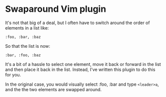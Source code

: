 # Swaparound Vim plugin

It's not that big of a deal, but I often have to switch around the order of
elements in a list like:

    :foo, :bar, :baz

So that the list is now:

    :bar, :foo, :baz

It's a bit of a hassle to select one element, move it back or forward in the
list and then place it back in the list. Instead, I've written this plugin to
do this for you.

In the original case, you would visually select :foo, :bar and type `<leader>a`,
and the the two elements are swapped around.
